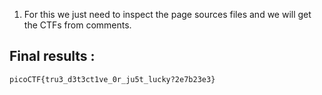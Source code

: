 1) For this we just need to inspect the page sources files and we will get the CTFs from comments.

## Final results :
```
picoCTF{tru3_d3t3ct1ve_0r_ju5t_lucky?2e7b23e3}
```
